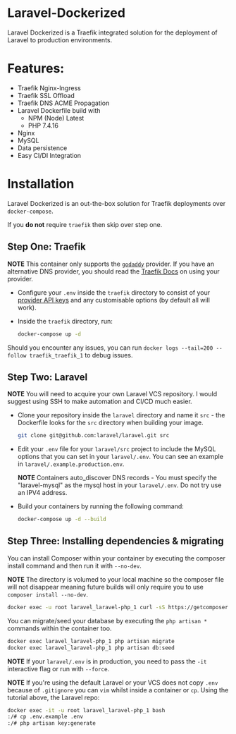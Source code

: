 # Laravel-Dockerized
Laravel Dockerized is a Traefik integrated solution for the deployment of Laravel to production environments.

# Features:

- Traefik Nginx-Ingress
- Traefik SSL Offload
- Traefik DNS ACME Propagation
- Laravel Dockerfile build with
    - NPM (Node) Latest
    - PHP 7.4.16
- Nginx
- MySQL
- Data persistence
- Easy CI/DI Integration

# Installation

Laravel Dockerized is an out-the-box solution for Traefik deployments over `docker-compose`.

If you **do not** require `traefik` then skip over step one.

## Step One: Traefik

**NOTE** This container only supports the [`godaddy`](https://uk.godaddy.com/) provider. If you have an alternative DNS provider, you should read the [Traefik Docs](https://doc.traefik.io/traefik/v2.0/https/acme/#providers) on using your provider.

- Configure your `.env` inside the `traefik` directory to consist of your [provider API keys](https://developer.godaddy.com/keys) and any customisable options (by default all will work).


- Inside the `traefik` directory, run:
  ```bash
  docker-compose up -d
  ```

Should you encounter any issues, you can run `docker logs --tail=200 --follow traefik_traefik_1` to debug issues.

## Step Two: Laravel

**NOTE** You will need to acquire your own Laravel VCS repository. I would suggest using SSH to make automation and CI/CD much easier.

- Clone your repository inside the `laravel` directory and name it `src` - the Dockerfile looks for the `src` directory when building your image.
  ```bash
  git clone git@github.com:laravel/laravel.git src
  ```

- Edit your `.env` file for your `laravel/src` project to include the MySQL options that you can set in your `laravel/.env`. You can see an example in `laravel/.example.production.env`.

  **NOTE** Containers auto_discover DNS records - You must specify the "laravel-mysql" as the mysql host in your `laravel/.env`. Do not try use an IPV4 address.


- Build your containers by running the following command:
  ```bash
  docker-compose up -d --build
  ```
  
## Step Three: Installing dependencies & migrating

You can install Composer within your container by executing the composer install command and then run it with `--no-dev`.

**NOTE** The directory is volumed to your local machine so the composer file will not disappear meaning future builds will only require
you to use `composer install --no-dev`.

```bash
docker exec -u root laravel_laravel-php_1 curl -sS https://getcomposer.org/installer | php -- --install-dir=/usr/local/bin --filename=composer && composer install --no-dev
```

You can migrate/seed your database by executing the `php artisan *` commands within the container too.

```bash
docker exec laravel_laravel-php_1 php artisan migrate
docker exec laravel_laravel-php_1 php artisan db:seed
```

**NOTE** If your `laravel/.env` is in production, you need to pass the `-it` interactive flag or run with `--force`. 

**NOTE** If you're using the default Laravel or your VCS does not copy `.env` because of `.gitignore` you can `vim` whilst inside a container or `cp`. Using the tutorial above, the Laravel repo:

```bash
docker exec -it -u root laravel_laravel-php_1 bash
:/# cp .env.example .env
:/# php artisan key:generate
```

